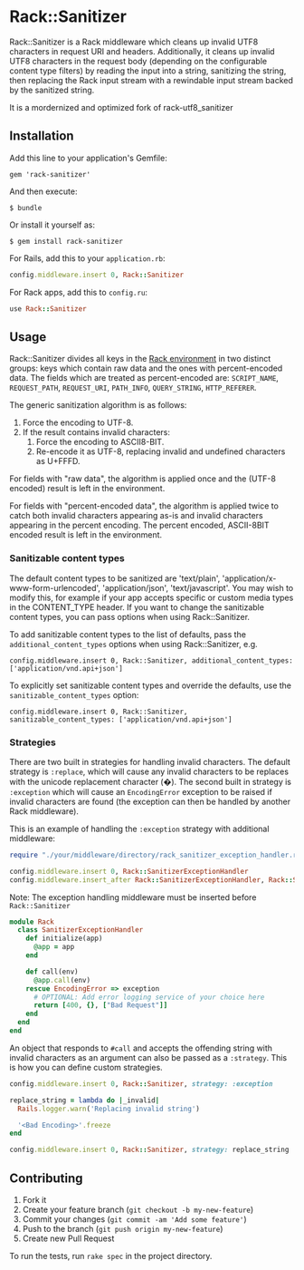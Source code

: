 # Rack::Sanitizer

Rack::Sanitizer is a Rack middleware which cleans up invalid UTF8 characters in request URI and headers. Additionally,
it cleans up invalid UTF8 characters in the request body (depending on the configurable content type filters) by reading
the input into a string, sanitizing the string, then replacing the Rack input stream with a rewindable input stream backed
by the sanitized string.

It is a mordernized and optimized fork of rack-utf8_sanitizer

## Installation

Add this line to your application's Gemfile:

    gem 'rack-sanitizer'

And then execute:

    $ bundle

Or install it yourself as:

    $ gem install rack-sanitizer

For Rails, add this to your `application.rb`:

``` ruby
config.middleware.insert 0, Rack::Sanitizer
```

For Rack apps, add this to `config.ru`:

``` ruby
use Rack::Sanitizer
```

## Usage

Rack::Sanitizer divides all keys in the [Rack environment](http://rack.rubyforge.org/doc/SPEC.html) in two distinct groups: keys which contain raw data and the ones with percent-encoded data. The fields which are treated as percent-encoded are: `SCRIPT_NAME`, `REQUEST_PATH`, `REQUEST_URI`, `PATH_INFO`, `QUERY_STRING`, `HTTP_REFERER`.

The generic sanitization algorithm is as follows:

  1. Force the encoding to UTF-8.
  2. If the result contains invalid characters:
      1. Force the encoding to ASCII8-BIT.
      2. Re-encode it as UTF-8, replacing invalid and undefined characters as U+FFFD.

For fields with "raw data", the algorithm is applied once and the (UTF-8 encoded) result is left in the environment.

For fields with "percent-encoded data", the algorithm is applied twice to catch both invalid characters appearing as-is and invalid characters appearing in the percent encoding. The percent encoded, ASCII-8BIT encoded result is left in the environment.

### Sanitizable content types

The default content types to be sanitized are 'text/plain', 'application/x-www-form-urlencoded', 'application/json', 'text/javascript'. You may wish to modify this, for example if your app accepts specific or custom media types in the CONTENT_TYPE header. If you want to change the sanitizable content types, you can pass options when using Rack::Sanitizer.

To add sanitizable content types to the list of defaults, pass the `additional_content_types` options when using Rack::Sanitizer, e.g.

    config.middleware.insert 0, Rack::Sanitizer, additional_content_types: ['application/vnd.api+json']

To explicitly set sanitizable content types and override the defaults, use the `sanitizable_content_types` option:

    config.middleware.insert 0, Rack::Sanitizer, sanitizable_content_types: ['application/vnd.api+json']

### Strategies

There are two built in strategies for handling invalid characters. The default strategy is `:replace`, which will cause any invalid characters to be replaces with the unicode replacement character (�). The second built in strategy is `:exception` which will cause an `EncodingError` exception to be raised if invalid characters are found (the exception can then be handled by another Rack middleware).

This is an example of handling the `:exception` strategy with additional middleware:

```ruby
require "./your/middleware/directory/rack_sanitizer_exception_handler.rb"

config.middleware.insert 0, Rack::SanitizerExceptionHandler
config.middleware.insert_after Rack::SanitizerExceptionHandler, Rack::Sanitizer, strategy: :exception
```

Note: The exception handling middleware must be inserted before `Rack::Sanitizer`

```ruby
module Rack
  class SanitizerExceptionHandler
    def initialize(app)
      @app = app
    end

    def call(env)
      @app.call(env)
    rescue EncodingError => exception
      # OPTIONAL: Add error logging service of your choice here
      return [400, {}, ["Bad Request"]]
    end
  end
end
```

An object that responds to `#call` and accepts the offending string with invalid characters as an argument can also be passed as a `:strategy`. This is how you can define custom strategies.

```ruby
config.middleware.insert 0, Rack::Sanitizer, strategy: :exception
```

```ruby
replace_string = lambda do |_invalid|
  Rails.logger.warn('Replacing invalid string')

  '<Bad Encoding>'.freeze
end

config.middleware.insert 0, Rack::Sanitizer, strategy: replace_string
```

## Contributing

1. Fork it
2. Create your feature branch (`git checkout -b my-new-feature`)
3. Commit your changes (`git commit -am 'Add some feature'`)
4. Push to the branch (`git push origin my-new-feature`)
5. Create new Pull Request

To run the tests, run `rake spec` in the project directory.
